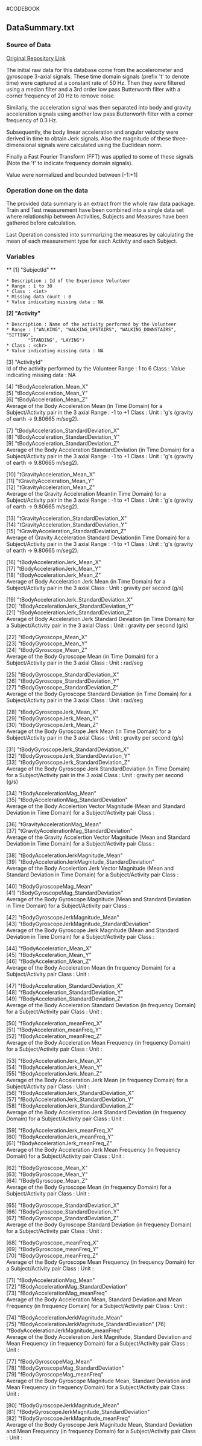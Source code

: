 #CODEBOOK
## DataSummary.txt 

### Source of Data 
[Original Repository Link](http://archive.ics.uci.edu/ml/datasets/Human+Activity+Recognition+Using+Smartphones#)

The initial raw data for this database come from the accelerometer and 
gyroscope 3-axial signals. These time domain signals (prefix 't' to denote time) 
were captured at a constant rate of 50 Hz. Then they were filtered using 
a median filter  and a 3rd order low pass Butterworth filter with a corner frequency 
of 20 Hz to remove noise. 

Similarly, the acceleration signal was then separated into body and gravity 
acceleration signals  using another low pass Butterworth filter with a corner 
frequency of 0.3 Hz. 

Subsequently, the body linear acceleration and angular velocity were derived 
in time to obtain Jerk signals. Also the magnitude of these three-dimensional 
signals were calculated using the Euclidean norm.

Finally a Fast Fourier Transform (FFT) was applied to some of these signals 
(Note the 'f' to indicate frequency domain signals). 

Value were normalized and bounded between [-1:+1]

### Operation done on the data
The provided data summary is an extract from the whole raw data package. 
Train and Test measurement have been combined into a single data 
set where relationship between Activities, Subjects and Measures have been 
gathered before calculation.

Last Operation consisted into summarizing the measures by calculating the 
mean of each measurement type for each Activity and each Subject. 
            
### Variables

** [1] "SubjectId" **

	* Description : Id of the Experience Volunteer
	* Range : 1 to 30
	* Class : <int>
	* Missing data count : 0
	* Value indicating missing data : NA
	
**[2] "Activity"**                 

	* Description : Name of the activity performed by the Volunteer
	* Range : ("WALKING", "WALKING_UPSTAIRS", "WALKING_DOWNSTAIRS", "SITTING", 
			"STANDING", "LAYING")
	* Class : <chr>
	* Value indicating missing data : NA
	
[3] "ActivityId"                                          
	Id of the activity performed by the Volunteer
	Range : 1 to 6
	Class : <int>
	Value indicating missing data : NA
	
[4] "tBodyAcceleration_Mean_X"                            
[5] "tBodyAcceleration_Mean_Y"                            
[6] "tBodyAcceleration_Mean_Z"                            
	Average of the Body Acceleration Mean (in Time Domain) for a 
		Subject/Activity pair in the 3 axial
	Range : -1 to +1
	Class : <dbl>
	Unit :  'g's (gravity of earth -> 9.80665 m/seg2). 

[7] "tBodyAcceleration_StandardDeviation_X"               
[8] "tBodyAcceleration_StandardDeviation_Y"               
[9] "tBodyAcceleration_StandardDeviation_Z"               
	Average of the Body Acceleration StandardDeviation (in Time Domain) for a 
		Subject/Activity pair in the 3 axial
	Range : -1 to +1
	Class : <dbl>
	Unit :  'g's (gravity of earth -> 9.80665 m/seg2). 

[10] "tGravityAcceleration_Mean_X"                         
[11] "tGravityAcceleration_Mean_Y"                         
[12] "tGravityAcceleration_Mean_Z"                         
	Average of the Gravity Acceleration Mean(in Time Domain) for a 
		Subject/Activity pair in the 3 axial
	Range : -1 to +1
	Class : <dbl>
	Unit :  'g's (gravity of earth -> 9.80665 m/seg2). 

[13] "tGravityAcceleration_StandardDeviation_X"            
[14] "tGravityAcceleration_StandardDeviation_Y"            
[15] "tGravityAcceleration_StandardDeviation_Z"            
	Average of  Gravity Acceleration Standard Deviation(in Time Domain) for a 
		Subject/Activity pair in the 3 axial
	Range : -1 to +1
	Class : <dbl>
	Unit :  'g's (gravity of earth -> 9.80665 m/seg2). 

[16] "tBodyAccelerationJerk_Mean_X"                        
[17] "tBodyAccelerationJerk_Mean_Y"                        
[18] "tBodyAccelerationJerk_Mean_Z"                        
	Average of Body Acceleration Jerk Mean (in Time Domain) for a 
		Subject/Activity pair in the 3 axial
	Class : <dbl>
	Unit :  gravity per second (g/s)

[19] "tBodyAccelerationJerk_StandardDeviation_X"           
[20] "tBodyAccelerationJerk_StandardDeviation_Y"           
[21] "tBodyAccelerationJerk_StandardDeviation_Z"           
	Average of Body Acceleration Jerk Standard Deviation (in Time Domain) for 
		a Subject/Activity pair in the 3 axial
	Class : <dbl>
	Unit :  gravity per second (g/s)

[22] "tBodyGyroscope_Mean_X"                               
[23] "tBodyGyroscope_Mean_Y"                               
[24] "tBodyGyroscope_Mean_Z"                               
	Average of the Body Gyroscope Mean (in Time Domain) for a 
		Subject/Activity pair in the 3 axial
	Class : <dbl>
	Unit :  rad/seg

[25] "tBodyGyroscope_StandardDeviation_X"                  
[26] "tBodyGyroscope_StandardDeviation_Y"                  
[27] "tBodyGyroscope_StandardDeviation_Z"                  
	Average of the Body Gyroscope Standard Deviation (in Time Domain) for a 
		Subject/Activity pair in the 3 axial
	Class : <dbl>
	Unit :  rad/seg

[28] "tBodyGyroscopeJerk_Mean_X"                           
[29] "tBodyGyroscopeJerk_Mean_Y"                           
[30] "tBodyGyroscopeJerk_Mean_Z"                           
	Average of the Body Gyroscope Jerk Mean (in Time Domain) for a 
		Subject/Activity pair in the 3 axial
	Class : <dbl>
	Unit :  gravity per second (g/s)


[31] "tBodyGyroscopeJerk_StandardDeviation_X"              
[32] "tBodyGyroscopeJerk_StandardDeviation_Y"              
[33] "tBodyGyroscopeJerk_StandardDeviation_Z"              
	Average of the Body Gyroscope Jerk StandardDeviation (in Time Domain) for 
		a Subject/Activity pair in the 3 axial
	Class : <dbl>
	Unit :  gravity per second (g/s)

[34] "tBodyAccelerationMag_Mean"                           
[35] "tBodyAccelerationMag_StandardDeviation"              
	Average of the Body Accelertion Vector Magnitude (Mean and Standard 
		Deviation in Time Domain) for a Subject/Activity pair
	Class : <dbl>

[36] "tGravityAccelerationMag_Mean"                        
[37] "tGravityAccelerationMag_StandardDeviation"           
	Average of the Gravity Accelertion Vector Magnitude (Mean and Standard 
		Deviation in Time Domain) for a Subject/Activity pair
	Class : <dbl>

[38] "tBodyAccelerationJerkMagnitude_Mean"                 
[39] "tBodyAccelerationJerkMagnitude_StandardDeviation"    
	Average of the Body Accelertion Jerk Vector Magnitude (Mean and Standard 
		Deviation in Time Domain) for a Subject/Activity pair
	Class : <dbl>

[40] "tBodyGyroscopeMag_Mean"                              
[41] "tBodyGyroscopeMag_StandardDeviation"                 
	Average of the Body Gyroscope Magnitude (Mean and Standard Deviation in 
		Time Domain) for a Subject/Activity pair
	Class : <dbl>

[42] "tBodyGyroscopeJerkMagnitude_Mean"                    
[43] "tBodyGyroscopeJerkMagnitude_StandardDeviation"       
	Average of the Body Gyroscope Jerk Magnitude (Mean and Standard Deviation 
		in Time Domain) for a Subject/Activity pair
	Class : <dbl>

[44] "fBodyAcceleration_Mean_X"                            
[45] "fBodyAcceleration_Mean_Y"                            
[46] "fBodyAcceleration_Mean_Z"        
	Average of the Body Acceleration Mean (in frequency Domain) for a 
		Subject/Activity pair
	Class : <dbl>
	Unit :  
                    

[47] "fBodyAcceleration_StandardDeviation_X"               
[48] "fBodyAcceleration_StandardDeviation_Y"               
[49] "fBodyAcceleration_StandardDeviation_Z"               
	Average of the Body Acceleration Standard Deviation (in frequency Domain) 
		for a Subject/Activity pair
	Class : <dbl>
	Unit :  

[50] "fBodyAcceleration_meanFreq_X"                        
[51] "fBodyAcceleration_meanFreq_Y"                        
[52] "fBodyAcceleration_meanFreq_Z"                        
	Average of the Body Acceleration Mean Frequency (in frequency Domain) for 
		a Subject/Activity pair
	Class : <dbl>
	Unit :  

[53] "fBodyAccelerationJerk_Mean_X"                        
[54] "fBodyAccelerationJerk_Mean_Y"                        
[55] "fBodyAccelerationJerk_Mean_Z"                        
	Average of the Body Acceleration Jerk Mean (in frequency Domain) for a 
		Subject/Activity pair
	Class : <dbl>
	Unit :  
[56] "fBodyAccelerationJerk_StandardDeviation_X"           
[57] "fBodyAccelerationJerk_StandardDeviation_Y"           
[58] "fBodyAccelerationJerk_StandardDeviation_Z"           
	Average of the Body Acceleration Jerk Standard Deviation (in frequency 
		Domain) for a Subject/Activity pair
	Class : <dbl>
	Unit :  
	
	
[59] "fBodyAccelerationJerk_meanFreq_X"                    
[60] "fBodyAccelerationJerk_meanFreq_Y"                    
[61] "fBodyAccelerationJerk_meanFreq_Z"                    
	Average of the Body Acceleration Jerk Mean Frequency (in frequency 
		Domain) for a Subject/Activity pair
	Class : <dbl>
	Unit :  
	
[62] "fBodyGyroscope_Mean_X"                               
[63] "fBodyGyroscope_Mean_Y"                               
[64] "fBodyGyroscope_Mean_Z"                               
	Average of the Body Gyroscope Mean (in frequency Domain) for a 
		Subject/Activity pair
	Class : <dbl>
	Unit :  

[65] "fBodyGyroscope_StandardDeviation_X"                  
[66] "fBodyGyroscope_StandardDeviation_Y"                  
[67] "fBodyGyroscope_StandardDeviation_Z"                  
	Average of the Body Gyroscope Standard Deviation (in frequency Domain) 
		for a Subject/Activity pair
	Class : <dbl>
	Unit :  

[68] "fBodyGyroscope_meanFreq_X"                           
[69] "fBodyGyroscope_meanFreq_Y"                           
[70] "fBodyGyroscope_meanFreq_Z"                           
	Average of the Body Gyroscope Mean Frequency (in frequency Domain) for a 
		Subject/Activity pair
	Class : <dbl>
	Unit :  

[71] "fBodyAccelerationMag_Mean"                           
[72] "fBodyAccelerationMag_StandardDeviation"              
[73] "fBodyAccelerationMag_meanFreq"                       
	Average of the Body Acceleration Mean, Standard Deviation and Mean 	
		Frequency (in frequency Domain) for a Subject/Activity pair
	Class : <dbl>
	Unit :  

[74] "fBodyAccelerationJerkMagnitude_Mean"             
[75] "fBodyAccelerationJerkMagnitude_StandardDeviation"
[76] "fBodyAccelerationJerkMagnitude_meanFreq"         
	Average of the Body Acceleration Jerk Magnitude, Standard Deviation and 
		Mean Frequency (in frequency Domain) for a Subject/Activity pair
	Class : <dbl>
	Unit :  

[77] "fBodyGyroscopeMag_Mean"                          
[78] "fBodyGyroscopeMag_StandardDeviation"             
[79] "fBodyGyroscopeMag_meanFreq"                      
	Average of the Body Gyroscope Magnitude Mean, Standard Deviation 
		and Mean Frequency (in frequency Domain) for a Subject/Activity pair
	Class : <dbl>
	Unit :  

[80] "fBodyGyroscopeJerkMagnitude_Mean"                
[81] "fBodyGyroscopeJerkMagnitude_StandardDeviation"   
[82] "fBodyGyroscopeJerkMagnitude_meanFreq"    
	Average of the Body Gyroscope Jerk Magnitude Mean, Standard Deviation 
		and Mean Frequency (in frequency Domain) for a Subject/Activity pair
	Class : <dbl>
	Unit :  
